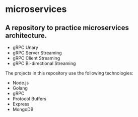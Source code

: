# microservices

## A repository to practice microservices architecture.

* gRPC Unary 
* gRPC Server Streaming
* gRPC Client Streaming
* gRPC Bi-directional Streaming

The projects in this repository use the following technologies:

* Node.js
* Golang
* gRPC
* Protocol Buffers
* Express
* MongoDB
